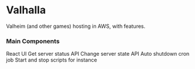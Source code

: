 # Valhalla

Valheim (and other games) hosting in AWS, with features.

### Main Components

React UI
Get server status API
Change server state API
Auto shutdown cron job
Start and stop scripts for instance
